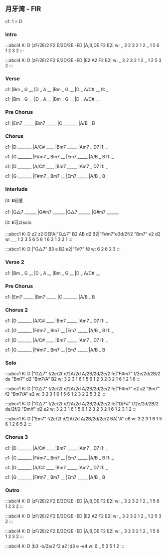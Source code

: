 

## 月牙湾 - FIR

c1: 1 = D

### Intro

:::abcl4
K: D
|zF/2E/2 F2 E/2D/2E -ED |A,B,DE F2 E2|
w: _ 3 2 3 2 1 2 _ 1 5 6 1 2 3 2
:::

:::abcl4
K: D
|zF/2E/2 F2 E/2D/2E -ED |E2 A2 F2 E2|
w: _ 3 2 3 2 1 2 _ 1 2 5 3 2
:::

### Verse

c1: |Bm _ G __ |D _ A __ |Bm _ G __ |D _ A/C# __ 
l1:  _

c1: |Bm _ G __ |D _ A __ |Bm _ G __ |D _ A/C# __ 

### Pre Chorus

c1: |Em7 _____ |Bm7 _____ |C _______ |A/B _ B 

### Chorus

c1: |D _______ |A/C# ____ |Bm7 _____ |Am7 _ D7
l1:  _

c1: |G _______ |F#m7 _ Bm7 __ |Em7 _____  |A/B _ B 
l1:  _

c1: |D _______ |A/C# ____ |Bm7 _____ |Am7 _ D7
l1:  _

c1: |G _______ |F#m7 _ Bm7 __ |Em7 _____  |A/B _ B 

### Interlude

l3: ⬇️轻缓

c1: |G△7 ______ |G#m7 ______ |G△7 ______ |G#m7 ______

l3: ⬇️可以solo

:::abcc1
K: D
z2 z2 DEFA|"G△7" B2 AB d2 B2|"F#m7"e3d/2f/2 "Bm7" e2 d2
w: _ _ 1 2 3 5 6 5 6 1 6 2 1 3 2 1
:::

:::abcc1
K: D
|"G△7" B3 e B2 e2|"F#7" f8
w: 6 2 6 2 3
:::

### Verse 2

c1: |Bm _ G __ |D _ A __ |Bm _ G __ |D _ A/C# __ 

### Pre Chorus

c1: |Em7 _____ |Bm7 _____ |C _______ |A/B _ B 

### Chorus 2

c1: |D _______ |A/C# ____ |Bm7 _____ |Am7 _ D7
l1:  _

c1: |G _______ |F#m7 _ Bm7 __ |Em7 _____  |A/B _ B 
l1:  _

c1: |D _______ |A/C# ____ |Bm7 _____ |Am7 _ D7
l1:  _

c1: |G _______ |F#m7 _ Bm7 __ |Em7 _____  |A/B _ B 

### Solo

:::abcc1
K: D
|"G△7" f/2e/2f d/2A/2d A/2B/2d/2e/2 fe|"F#m7" f/2e/2d/2B/2 de "Bm7" d2 "Bm7/A" B2
w: 3 2 3 1 6 1 5 6 1 2 3 2 3 2 1 6 1 2 1 6
:::

:::abcc1
K: D
|"G△7" f/2e/2f d/2A/2d A/2B/2d/2e/2 fe|"F#m7" e2 a2 "Bm7" f2 "Bm7/A" e2
w: 3 2 3 1 6 1 5 6 1 2 3 2 2 5 3 2
:::

:::abcc1
K: D
|"G△7" f/2e/2f d/2A/2d A/2B/2d/2e/2 fe|"D/F#" f/2e/2d/2B/2 de/2f/2 "Dm/f" d2 e2
w: 3 2 3 1 6 1 5 6 1 2 3 2 3 2 1 6 1 2 3 1 2
:::

:::abcc1
K: D
|"Em7" f/2e/2f d/2A/2d A/2B/2d/2e/2 BA|"A" e8
w: 3 2 3 1 6 1 5 6 1 2 6 5 2
:::

### Chorus 3

c1: |D _______ |A/C# ____ |Bm7 _____ |Am7 _ D7
l1:  _

c1: |G _______ |F#m7 _ Bm7 __ |Em7 _____  |A/B _ B 
l1:  _

c1: |D _______ |A/C# ____ |Bm7 _____ |Am7 _ D7
l1:  _

c1: |G _______ |F#m7 _ Bm7 __ |Em7 _____  |A/B _ B 

### Outro

:::abcl4
K: D
|zF/2E/2 F2 E/2D/2E -ED |A,B,DE F2 E2|
w: _ 3 2 3 2 1 2 _ 1 5 6 1 2 3 2
:::

:::abcl4
K: D
|zF/2E/2 F2 E/2D/2E -ED |E2 A2 F2 E2|
w: _ 3 2 3 2 1 2 _ 1 2 5 3 2
:::

:::abcl4
K: D
|zF/2E/2 F2 E/2D/2E -ED |A,B,DE F2 E2|
w: _ 3 2 3 2 1 2 _ 1 5 6 1 2 3 2
:::

:::abcl4
K: D
|b3 -b/2a/2 f2 a2 |d3 e -e4
w: 6 _ 5 3 5 1 2
:::
